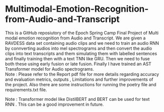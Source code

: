 # Multimodal-Emotion-Recognition-from-Audio-and-Transcript

This is a GitHub reposiutory of the Epoch Spring Camp Final Project of Multi modal emotion recognition from Audio and Transcript.
We are given a RAVDESS data set containing audio clips and we need to train an audio RNN by connverting audios into mel spectrograms and then convert the audio clips into text transcripts and them simulating them with labelled sentences and finally training then with a text TNN like GRU. Then we need to fuse both these using early fusion or late fusion. Finally I have trained an AST Transformer model for Audio spectrograms.   
Note : Please refer to the Report pdf file for more details regarding accuracy and evaluation metrics, outputs , Limitations and further improvements of the project. Also there are some instructions for running the poetry file and requirements.txt file.



Note : Transformer model like DistilBERT and BERT can be used for text RNN . This can be a good improvement in future.
